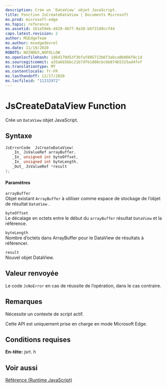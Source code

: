 ```yaml
---
description: Crée un `DataView` objet JavaScript.
title: Fonction JsCreateDataView | Documents Microsoft
ms.prod: microsoft-edge
ms.topic: reference
ms.assetid: 161e59eb-d429-46f7-9a38-bbf2149ccf44
caps.latest.revision: 2
author: MSEdgeTeam
ms.author: msedgedevrel
ms.date: 11/19/2020
ROBOTS: NOINDEX,NOFOLLOW
ms.openlocfilehash: 1d6d170d53f3bfaf885713b6f3abca0b066f8c1d
ms.sourcegitcommit: a35a6b5bbc21b7df61d08cbc6b074b5325ad4fef
ms.translationtype: MT
ms.contentlocale: fr-FR
ms.lasthandoff: 12/17/2020
ms.locfileid: "11232972"
---
```

# JsCreateDataView Function

Crée un `DataView` objet JavaScript.  
  
## Syntaxe  
  
```cpp  
JsErrorCode  JsCreateDataView(  
   _In_ JsValueRef arrayBuffer,  
   _In_ unsigned int byteOffset,  
   _In_ unsigned int byteLength,  
   _Out_ JsValueRef *result  
);  
```  
  
#### Paramètres  
 `arrayBuffer`  
 Objet existant `ArrayBuffer` à utiliser comme espace de stockage de l’objet de résultat `DataView` .  
  
 `byteOffset`  
 Le décalage en octets entre le début du `arrayBuffer` résultat `DataView` et la référence.  
  
 `byteLength`  
 Nombre d’octets dans ArrayBuffer pour le DataView de résultats à référencer.  
  
 `result`  
 Nouvel objet DataView.  
  
## Valeur renvoyée  
 Le code `JsNoError` en cas de réussite de l’opération, dans le cas contraire.  
  
## Remarques  
 Nécessite un contexte de script actif.  
  
 Cette API est uniquement prise en charge en mode Microsoft Edge.  
  
## Conditions requises  
 **En-tête:** jsrt. h  
  
## Voir aussi  
 [Référence (Runtime JavaScript)](../chakra-hosting/reference-javascript-runtime.md)
